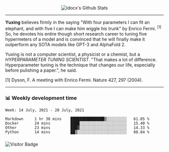 <div align="center">
    <img align="center" src="https://github-readme-stats.vercel.app/api?username=idocx&show_icons=true&count_private=true&hide_border=true" alt="idocx's Github Stats"></img>
</div>

---

**Yuxing** believes firmly in the saying "With four parameters I can fit an elephant, and with five I can make him wiggle his trunk" by Enrico Fermi. <sup>[1]</sup> So, he devotes his entire though short research career to tuning five hypermeters of a model and is convinced that he will finally make it outperform any SOTA models like GPT-3 and AlphaFold 2.

Yuxing is not a computer scientist, a physicist or a chemist, but a *HYPERPARAMETER TUNING SCIENTIST*. "That makes a lot of difference. Hyperparameter tuning is the technique that changes our life, especially before pulishing a paper.", he said.

[1] Dyson, F. A meeting with Enrico Fermi. Nature 427, 297 (2004).


---

### 📊 Weekly development time
<!--START_SECTION:waka-->
```text
Week: 14 July, 2021 - 20 July, 2021

Markdown     1 hr 38 mins    ███████████████▒░░░░░░░░░   61.05 % 
Docker       24 mins         ████░░░░░░░░░░░░░░░░░░░░░   15.40 % 
Other        23 mins         ███▓░░░░░░░░░░░░░░░░░░░░░   14.33 % 
Python       14 mins         ██▒░░░░░░░░░░░░░░░░░░░░░░   08.84 % 
```
<!--END_SECTION:waka-->

### 

![Visitor Badge](https://visitor-badge.laobi.icu/badge?page_id=idocx.idocx)